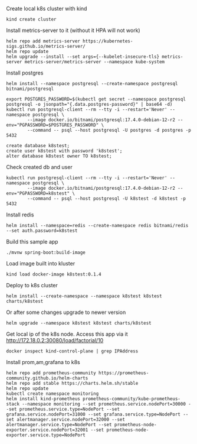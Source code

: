 Create local k8s cluster with kind
```
kind create cluster
```

Install metrics-server to it (without it HPA will not work)
```
helm repo add metrics-server https://kubernetes-sigs.github.io/metrics-server/
helm repo update
helm upgrade --install --set args={--kubelet-insecure-tls} metrics-server metrics-server/metrics-server --namespace kube-system
```

Install postgres
```
helm install --namespace postgresql --create-namespace postgresql bitnami/postgresql

export POSTGRES_PASSWORD=$(kubectl get secret --namespace postgresql postgresql -o jsonpath="{.data.postgres-password}" | base64 -d)
kubectl run postgresql-client --rm --tty -i --restart='Never' --namespace postgresql \
        --image docker.io/bitnami/postgresql:17.4.0-debian-12-r2 --env="PGPASSWORD=$POSTGRES_PASSWORD" \
        --command -- psql --host postgresql -U postgres -d postgres -p 5432

create database k8stest;
create user k8stest with password 'k8stest';
alter database k8stest owner TO k8stest;
```
Check created db and user
```
kubectl run postgresql-client --rm --tty -i --restart='Never' --namespace postgresql \
        --image docker.io/bitnami/postgresql:17.4.0-debian-12-r2 --env="PGPASSWORD=k8stest" \
        --command -- psql --host postgresql -U k8stest -d k8stest -p 5432
```
Install redis
```
helm install --namespace=redis --create-namespace redis bitnami/redis --set auth.password=k8stest
```
Build this sample app
```
./mvnw spring-boot:build-image
```

Load image built into kluster
```
kind load docker-image k8stest:0.1.4
```

Deploy to k8s cluster
```
helm install --create-namespace --namespace k8stest k8stest charts/k8stest
```

Or after some changes upgrade to newer version
```
helm upgrade --namespace k8stest k8stest charts/k8stest
```

Get local ip of the k8s node. Access this app via it http://172.18.0.2:30080/load/factorial/10
```
docker inspect kind-control-plane | grep IPAddress
```

Install prom,am,grafana to k8s
```
helm repo add prometheus-community https://prometheus-community.github.io/helm-charts
helm repo add stable https://charts.helm.sh/stable
helm repo update
kubectl create namespace monitoring
helm install kind-prometheus prometheus-community/kube-prometheus-stack --namespace monitoring --set prometheus.service.nodePort=30000 --set prometheus.service.type=NodePort --set grafana.service.nodePort=31000 --set grafana.service.type=NodePort --set alertmanager.service.nodePort=32000 --set alertmanager.service.type=NodePort --set prometheus-node-exporter.service.nodePort=32001 --set prometheus-node-exporter.service.type=NodePort
```